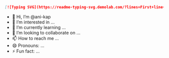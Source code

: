 ```md
[![Typing SVG](https://readme-typing-svg.demolab.com/?lines=First+line+of+text;Second+line+of+text)](https://git.io/typing-svg)
```
- 👋 Hi, I’m @ani-kap
- 👀 I’m interested in ...
- 🌱 I’m currently learning ...
- 💞️ I’m looking to collaborate on ...
- 📫 How to reach me ...
- 😄 Pronouns: ...
- ⚡ Fun fact: ...

<!---
ani-kap/ani-kap is a ✨ special ✨ repository because its `README.md` (this file) appears on your GitHub profile.
You can click the Preview link to take a look at your changes.
--->

